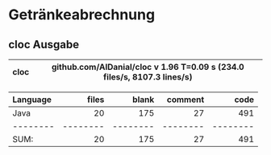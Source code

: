 # Getränkeabrechnung

## cloc Ausgabe

<!-- CLOC-REPORT-START -->
cloc|github.com/AlDanial/cloc v 1.96  T=0.09 s (234.0 files/s, 8107.3 lines/s)
--- | ---

Language|files|blank|comment|code
:-------|-------:|-------:|-------:|-------:
Java|20|175|27|491
--------|--------|--------|--------|--------
SUM:|20|175|27|491
<!-- CLOC-REPORT-END -->